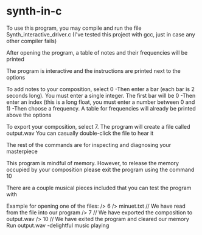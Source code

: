 # synth-in-c

To use this program, you may compile and run the file Synth_interactive_driver.c
(I've tested this project with gcc, just in case any other compiler fails)

After opening the program, a table of notes and their frequencies will be printed

The program is interactive and the instructions are printed next to the options

To add notes to your composition, select 0
  -Then enter a bar (each bar is 2 seconds long). You must enter a single integer. The first bar will be 0
  -Then enter an index (this is a long float, you must enter a number between 0 and 1)
  -Then choose a frequency. A table for frequencies will already be printed above the options

To export your composition, select 7. The program will create a file called output.wav
You can casually double-click the file to hear it

The rest of the commands are for inspecting and diagnosing your masterpiece

This program is mindful of memory. However, to release the memory occupied by your composition please exit the program using the command 10

There are a couple musical pieces included that you can test the program with 

Example for opening one of the files:
  /> 6
  /> minuet.txt
  //                  We have read from the file into our program
  /> 7
  //                  We have exported the composition to output.wav
  /> 10
  //                  We have exited the program and cleared our memory
  Run output.wav
  -delightful music playing
